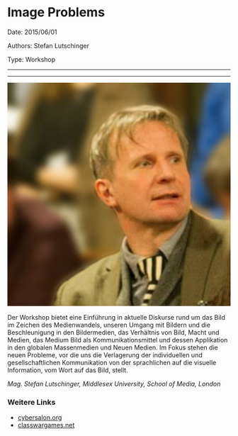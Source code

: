 # Image Problems

Date: 2015/06/01

Authors: Stefan Lutschinger

Type: Workshop

---
---

![](image-problems.jpg)

Der Workshop bietet eine Einführung in aktuelle Diskurse rund um das Bild im Zeichen des Medienwandels, unseren Umgang mit Bildern und die Beschleunigung in den Bildermedien, das Verhältnis von Bild, Macht und Medien, das Medium Bild als Kommunikationsmittel und dessen Applikation in den globalen Massenmedien und Neuen Medien. Im Fokus stehen die neuen Probleme, vor die uns die Verlagerung der individuellen und gesellschaftlichen Kommunikation von der sprachlichen auf die visuelle Information, vom Wort auf das Bild, stellt.

_Mag. Stefan Lutschinger, Middlesex University, School of Media, London_


### Weitere Links

- [cybersalon.org](http://www.cybersalon.org)
- [classwargames.net](http://www.classwargames.net)